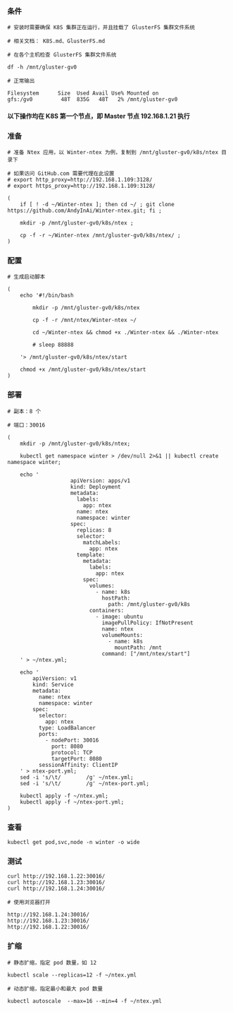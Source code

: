  
### 条件

	# 安装时需要确保 K8S 集群正在运行，并且挂载了 GlusterFS 集群文件系统

	# 相关文档： K8S.md、GlusterFS.md

	# 在各个主机检查 GlusterFS 集群文件系统

	df -h /mnt/gluster-gv0

	# 正常输出

	Filesystem      Size  Used Avail Use% Mounted on
	gfs:/gv0         48T  835G   48T   2% /mnt/gluster-gv0


#### 以下操作均在 K8S 第一个节点，即 Master 节点 192.168.1.21 执行


### 准备

	# 准备 Ntex 应用，以 Winter-ntex 为例，复制到 /mnt/gluster-gv0/k8s/ntex 目录下

	# 如果访问 GitHub.com 需要代理在此设置
	# export http_proxy=http://192.168.1.109:3128/
	# export https_proxy=http://192.168.1.109:3128/

	(
		if [ ! -d ~/Winter-ntex ]; then cd ~/ ; git clone https://github.com/AndyInAi/Winter-ntex.git; fi ;

		mkdir -p /mnt/gluster-gv0/k8s/ntex ;

		cp -f -r ~/Winter-ntex /mnt/gluster-gv0/k8s/ntex/ ;
	)


### 配置

	# 生成启动脚本

	(
		echo '#!/bin/bash

			mkdir -p /mnt/gluster-gv0/k8s/ntex

			cp -f -r /mnt/ntex/Winter-ntex ~/

			cd ~/Winter-ntex && chmod +x ./Winter-ntex && ./Winter-ntex
			
			# sleep 88888

		'> /mnt/gluster-gv0/k8s/ntex/start 
		
		chmod +x /mnt/gluster-gv0/k8s/ntex/start
	)


### 部署

	# 副本：8 个

	# 端口：30016
	
	(
		mkdir -p /mnt/gluster-gv0/k8s/ntex;

		kubectl get namespace winter > /dev/null 2>&1 || kubectl create namespace winter;

		echo '
                        apiVersion: apps/v1
                        kind: Deployment
                        metadata:
                          labels:
                            app: ntex
                          name: ntex
                          namespace: winter
                        spec:
                          replicas: 8
                          selector:
                            matchLabels:
                              app: ntex
                          template:
                            metadata:
                              labels:
                                app: ntex
                            spec:
                              volumes:
                                - name: k8s
                                  hostPath:
                                    path: /mnt/gluster-gv0/k8s
                              containers:
                                - image: ubuntu
                                  imagePullPolicy: IfNotPresent
                                  name: ntex
                                  volumeMounts:
                                    - name: k8s
                                      mountPath: /mnt
                                  command: ["/mnt/ntex/start"]
		' > ~/ntex.yml;

		echo '
			apiVersion: v1
			kind: Service
			metadata:
			  name: ntex
			  namespace: winter
			spec:
			  selector:
			    app: ntex
			  type: LoadBalancer
			  ports:
			    - nodePort: 30016
			      port: 8080
			      protocol: TCP
			      targetPort: 8080
			  sessionAffinity: ClientIP
		' > ntex-port.yml;
		sed -i 's/\t/        /g' ~/ntex.yml;
		sed -i 's/\t/        /g' ~/ntex-port.yml;
		
		kubectl apply -f ~/ntex.yml;
		kubectl apply -f ~/ntex-port.yml;
	)


### 查看

	kubectl get pod,svc,node -n winter -o wide


### 测试

	curl http://192.168.1.22:30016/
	curl http://192.168.1.23:30016/
	curl http://192.168.1.24:30016/

	# 使用浏览器打开

	http://192.168.1.24:30016/
	http://192.168.1.23:30016/
	http://192.168.1.22:30016/


### 扩缩

	# 静态扩缩，指定 pod 数量，如 12

	kubectl scale --replicas=12 -f ~/ntex.yml

	# 动态扩缩，指定最小和最大 pod 数量

	kubectl autoscale  --max=16 --min=4 -f ~/ntex.yml
	


